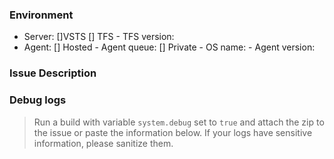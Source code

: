 ### Environment
- Server:
    []VSTS
    [] TFS 
        - TFS version:
- Agent: 
    [] Hosted
        - Agent queue:
    [] Private 
        - OS name:
        - Agent version:

### Issue Description


### Debug logs
> Run a build with variable `system.debug` set to `true` and attach the zip to the issue or paste the information below. If your logs have sensitive information, please sanitize them.

